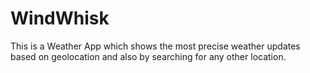 # WindWhisk
This is a Weather App which shows the most precise weather updates based on geolocation and also by searching for any other location. 
